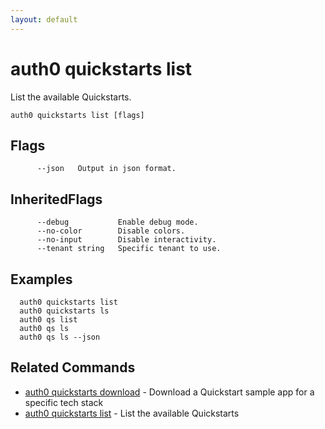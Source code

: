 ```yaml
---
layout: default
---
```

# auth0 quickstarts list

List the available Quickstarts.

```
auth0 quickstarts list [flags]
```


## Flags

```
      --json   Output in json format.
```


## InheritedFlags

```
      --debug           Enable debug mode.
      --no-color        Disable colors.
      --no-input        Disable interactivity.
      --tenant string   Specific tenant to use.
```

## Examples

```
  auth0 quickstarts list
  auth0 quickstarts ls
  auth0 qs list
  auth0 qs ls
  auth0 qs ls --json
```


## Related Commands

- [auth0 quickstarts download](auth0_quickstarts_download.md) - Download a Quickstart sample app for a specific tech stack
- [auth0 quickstarts list](auth0_quickstarts_list.md) - List the available Quickstarts


